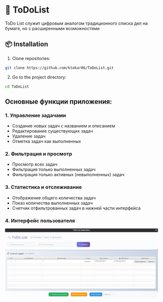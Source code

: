 # 📜 ToDoList

ToDo List служит цифровым аналогом традиционного списка дел на бумаге, но с расширенными возможностями

## 📦 Installation

1. Clone repositories:

 ```bash
 git clone https://github.com/ktokar06/ToDoList.git
 ```

2. Go to the project directory:

```bash
cd ToDoList
```
## Основные функции приложения:

### 1. **Управление задачами**
- Создание новых задач с названием и описанием
- Редактирование существующих задач
- Удаление задач
- Отметка задач как выполненных

### 2. **Фильтрация и просмотр**
- Просмотр всех задач
- Фильтрация только выполненных задач
- Фильтрация только активных (невыполненных) задач

### 3. **Статистика и отслеживание**
- Отображение общего количества задач
- Показ количества выполненных задач
- Счетчик отфильтрованных задач в нижней части интерфейса

### 4. **Интерфейс пользователя**

![Интерфейс ToDo List приложения](src/main/resources/ui_users.png)


